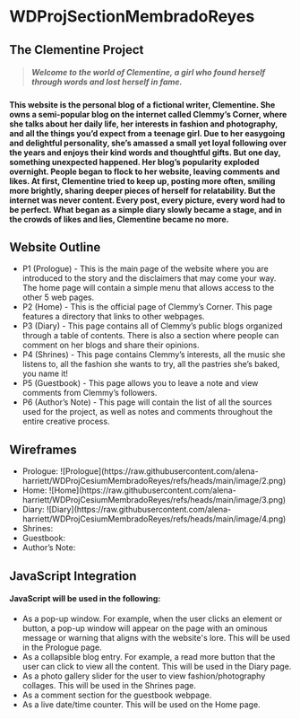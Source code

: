 # WDProjSectionMembradoReyes
## The Clementine Project
>##### <em> Welcome to the world of Clementine, a girl who found herself through words and lost herself in fame. </em>

#### This website is the personal blog of a fictional writer, Clementine. She owns a semi-popular blog on the internet called Clemmy’s Corner, where she talks about her daily life, her interests in fashion and photography, and all the things you’d expect from a teenage girl. Due to her easygoing and delightful personality, she’s amassed a small yet loyal following over the years and enjoys their kind words and thoughtful gifts. But one day, something unexpected happened. Her blog’s popularity exploded overnight. People began to flock to her website, leaving comments and likes. At first, Clementine tried to keep up, posting more often, smiling more brightly, sharing deeper pieces of herself for relatability. But the internet was never content. Every post, every picture, every word had to be perfect. What began as a simple diary slowly became a stage, and in the crowds of likes and lies, Clementine became no more.

## Website Outline
<ul>
<li>P1 (Prologue) - This is the main page of the website where you are introduced to the story and the disclaimers that may come your way. The home page will contain a simple menu that allows access to the other 5 web pages.</li>
<li>P2 (Home)  - This is the official page of Clemmy’s Corner. This page features a directory that links to other webpages.</li>
<li>P3 (Diary) - This page contains all of Clemmy’s public blogs organized through a table of contents. There is also a section where people can comment on her blogs and share their opinions.</li>
<li>P4 (Shrines) - This page contains Clemmy’s interests, all the music she listens to, all the fashion she wants to try, all the pastries she’s baked, you name it!</li>
<li>P5 (Guestbook) - This page allows you to leave a note and view comments from Clemmy’s followers. </li>
<li>P6 (Author’s Note) - This page will contain the list of all the sources used for the project, as well as notes and comments throughout the entire creative process. </li>
</ul>

## Wireframes
<ul>
<li>Prologue: ![Prologue](https://raw.githubusercontent.com/alena-harriett/WDProjCesiumMembradoReyes/refs/heads/main/image/2.png)</li>
<li>Home: ![Home](https://raw.githubusercontent.com/alena-harriett/WDProjCesiumMembradoReyes/refs/heads/main/image/3.png)</li>
<li>Diary: ![Diary](https://raw.githubusercontent.com/alena-harriett/WDProjCesiumMembradoReyes/refs/heads/main/image/4.png)</li>
<li>Shrines:</li>
<li>Guestbook:</li>
<li>Author’s Note:</li>
</ul>

## JavaScript Integration
#### JavaScript will be used in the following:
<ul>
<li>As a pop-up window. For example, when the user clicks an element or button, a pop-up window will appear on the page with an ominous message or warning that aligns with the website's lore. This will be used in the Prologue page.</li>
<li>As a collapsible blog entry. For example, a read more button that the user can click to view all the content. This will be used in the Diary page.</li>
<li>As a photo gallery slider for the user to view fashion/photography collages. This will be used in the Shrines page.</li>
<li>As a comment section for the guestbook webpage.</li>
<li>As a live date/time counter. This will be used on the Home page.</li>
</ul>





